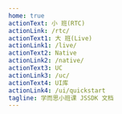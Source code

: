 ```yaml
---
home: true
actionText: 小 班(RTC)
actionLink: /rtc/
actionText1: 大 班(Live)
actionLink1: /live/
actionText2: Native
actionLink2: /native/
actionText3: UC
actionLink3: /uc/
actionText4: UI库
actionLink4: /ui/quickstart
tagline: 学而思小班课 JSSDK 文档
---
```

